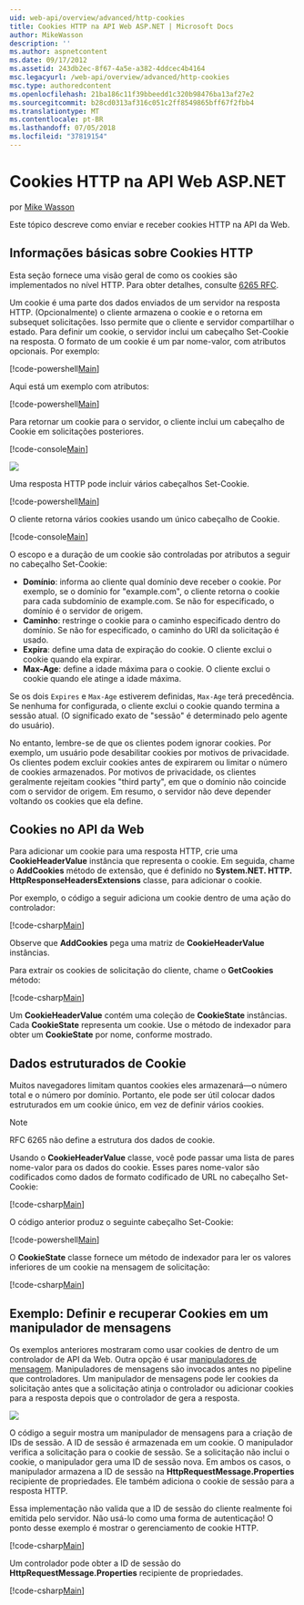 ```yaml
---
uid: web-api/overview/advanced/http-cookies
title: Cookies HTTP na API Web ASP.NET | Microsoft Docs
author: MikeWasson
description: ''
ms.author: aspnetcontent
ms.date: 09/17/2012
ms.assetid: 243db2ec-8f67-4a5e-a382-4ddcec4b4164
msc.legacyurl: /web-api/overview/advanced/http-cookies
msc.type: authoredcontent
ms.openlocfilehash: 21ba186c11f39bbeedd1c320b98476ba13af27e2
ms.sourcegitcommit: b28cd0313af316c051c2ff8549865bff67f2fbb4
ms.translationtype: MT
ms.contentlocale: pt-BR
ms.lasthandoff: 07/05/2018
ms.locfileid: "37819154"
---
```

<a name="http-cookies-in-aspnet-web-api"></a>Cookies HTTP na API Web ASP.NET
====================
por [Mike Wasson](https://github.com/MikeWasson)

Este tópico descreve como enviar e receber cookies HTTP na API da Web.

## <a name="background-on-http-cookies"></a>Informações básicas sobre Cookies HTTP

Esta seção fornece uma visão geral de como os cookies são implementados no nível HTTP. Para obter detalhes, consulte [6265 RFC](http://tools.ietf.org/html/rfc6265).

Um cookie é uma parte dos dados enviados de um servidor na resposta HTTP. (Opcionalmente) o cliente armazena o cookie e o retorna em subsequet solicitações. Isso permite que o cliente e servidor compartilhar o estado. Para definir um cookie, o servidor inclui um cabeçalho Set-Cookie na resposta. O formato de um cookie é um par nome-valor, com atributos opcionais. Por exemplo:

[!code-powershell[Main](http-cookies/samples/sample1.ps1)]

Aqui está um exemplo com atributos:

[!code-powershell[Main](http-cookies/samples/sample2.ps1)]

Para retornar um cookie para o servidor, o cliente inclui um cabeçalho de Cookie em solicitações posteriores.

[!code-console[Main](http-cookies/samples/sample3.cmd)]

![](http-cookies/_static/image1.png)

Uma resposta HTTP pode incluir vários cabeçalhos Set-Cookie.

[!code-powershell[Main](http-cookies/samples/sample4.ps1)]

O cliente retorna vários cookies usando um único cabeçalho de Cookie.

[!code-console[Main](http-cookies/samples/sample5.cmd)]

O escopo e a duração de um cookie são controladas por atributos a seguir no cabeçalho Set-Cookie:

- **Domínio**: informa ao cliente qual domínio deve receber o cookie. Por exemplo, se o domínio for "example.com", o cliente retorna o cookie para cada subdomínio de example.com. Se não for especificado, o domínio é o servidor de origem.
- **Caminho**: restringe o cookie para o caminho especificado dentro do domínio. Se não for especificado, o caminho do URI da solicitação é usado.
- **Expira**: define uma data de expiração do cookie. O cliente exclui o cookie quando ela expirar.
- **Max-Age**: define a idade máxima para o cookie. O cliente exclui o cookie quando ele atinge a idade máxima.

Se os dois `Expires` e `Max-Age` estiverem definidas, `Max-Age` terá precedência. Se nenhuma for configurada, o cliente exclui o cookie quando termina a sessão atual. (O significado exato de "sessão" é determinado pelo agente do usuário).

No entanto, lembre-se de que os clientes podem ignorar cookies. Por exemplo, um usuário pode desabilitar cookies por motivos de privacidade. Os clientes podem excluir cookies antes de expirarem ou limitar o número de cookies armazenados. Por motivos de privacidade, os clientes geralmente rejeitam cookies "third party", em que o domínio não coincide com o servidor de origem. Em resumo, o servidor não deve depender voltando os cookies que ela define.

## <a name="cookies-in-web-api"></a>Cookies no API da Web

Para adicionar um cookie para uma resposta HTTP, crie uma **CookieHeaderValue** instância que representa o cookie. Em seguida, chame o **AddCookies** método de extensão, que é definido no **System.NET. HTTP. HttpResponseHeadersExtensions** classe, para adicionar o cookie.

Por exemplo, o código a seguir adiciona um cookie dentro de uma ação do controlador:

[!code-csharp[Main](http-cookies/samples/sample6.cs)]

Observe que **AddCookies** pega uma matriz de **CookieHeaderValue** instâncias.

Para extrair os cookies de solicitação do cliente, chame o **GetCookies** método:

[!code-csharp[Main](http-cookies/samples/sample7.cs)]

Um **CookieHeaderValue** contém uma coleção de **CookieState** instâncias. Cada **CookieState** representa um cookie. Use o método de indexador para obter um **CookieState** por nome, conforme mostrado.

## <a name="structured-cookie-data"></a>Dados estruturados de Cookie

Muitos navegadores limitam quantos cookies eles armazenará&#8212;o número total e o número por domínio. Portanto, ele pode ser útil colocar dados estruturados em um cookie único, em vez de definir vários cookies.

> [!NOTE]
> RFC 6265 não define a estrutura dos dados de cookie.


Usando o **CookieHeaderValue** classe, você pode passar uma lista de pares nome-valor para os dados do cookie. Esses pares nome-valor são codificados como dados de formato codificado de URL no cabeçalho Set-Cookie:

[!code-csharp[Main](http-cookies/samples/sample8.cs)]

O código anterior produz o seguinte cabeçalho Set-Cookie:

[!code-powershell[Main](http-cookies/samples/sample9.ps1)]

O **CookieState** classe fornece um método de indexador para ler os valores inferiores de um cookie na mensagem de solicitação:

[!code-csharp[Main](http-cookies/samples/sample10.cs)]

## <a name="example-set-and-retrieve-cookies-in-a-message-handler"></a>Exemplo: Definir e recuperar Cookies em um manipulador de mensagens

Os exemplos anteriores mostraram como usar cookies de dentro de um controlador de API da Web. Outra opção é usar [manipuladores de mensagem](http-message-handlers.md). Manipuladores de mensagens são invocados antes no pipeline que controladores. Um manipulador de mensagens pode ler cookies da solicitação antes que a solicitação atinja o controlador ou adicionar cookies para a resposta depois que o controlador de gera a resposta.

![](http-cookies/_static/image2.png)

O código a seguir mostra um manipulador de mensagens para a criação de IDs de sessão. A ID de sessão é armazenada em um cookie. O manipulador verifica a solicitação para o cookie de sessão. Se a solicitação não inclui o cookie, o manipulador gera uma ID de sessão nova. Em ambos os casos, o manipulador armazena a ID de sessão na **HttpRequestMessage.Properties** recipiente de propriedades. Ele também adiciona o cookie de sessão para a resposta HTTP.

Essa implementação não valida que a ID de sessão do cliente realmente foi emitida pelo servidor. Não usá-lo como uma forma de autenticação! O ponto desse exemplo é mostrar o gerenciamento de cookie HTTP.

[!code-csharp[Main](http-cookies/samples/sample11.cs)]

Um controlador pode obter a ID de sessão do **HttpRequestMessage.Properties** recipiente de propriedades.

[!code-csharp[Main](http-cookies/samples/sample12.cs)]
